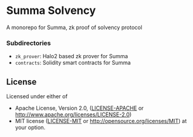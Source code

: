 # Summa Solvency

A monorepo for Summa, zk proof of solvency protocol

### Subdirectories

- `zk_prover`: Halo2 based zk prover for Summa
- `contracts`: Solidity smart contracts for Summa

## License

Licensed under either of

- Apache License, Version 2.0, ([LICENSE-APACHE](./LICENSE-APACHE) or http://www.apache.org/licenses/LICENSE-2.0)
- MIT license ([LICENSE-MIT](./LICENSE-MIT) or http://opensource.org/licenses/MIT)
at your option.
